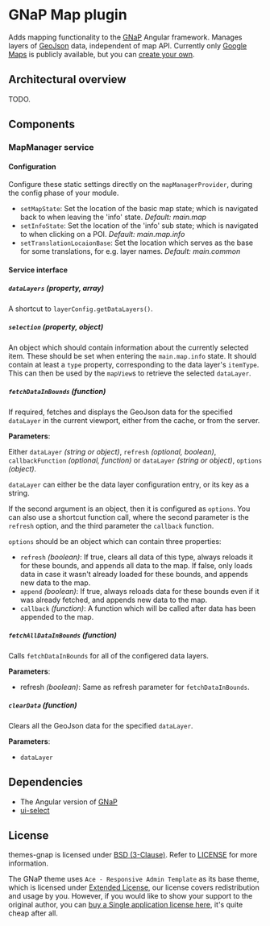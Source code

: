 # GNaP Map plugin

Adds mapping functionality to the [GNaP](http://gnap.io/) Angular framework. Manages layers of [GeoJson](http://geojson.org/) data, independent of map API. Currently only [Google Maps](https://github.com/infrabel/gnap-map-google) is publicly available, but you can [create your own](https://github.com/infrabel/gnap-map/wiki/create-map-tech-package).

## Architectural overview

TODO.

## Components

### MapManager service

#### Configuration

Configure these static settings directly on the `mapManagerProvider`, during the config phase of your module.

- `setMapState`: Set the location of the basic map state; which is navigated back to when leaving the 'info' state. *Default: main.map*
- `setInfoState`: Set the location of the 'info' sub state; which is navigated to when clicking on a POI. *Default: main.map.info*
- `setTranslationLocaionBase`: Set the location which serves as the base for some translations, for e.g. layer names. *Default: main.common*

#### Service interface

##### `dataLayers` *(property, array)*

A shortcut to `layerConfig.getDataLayers()`.

##### `selection` *(property, object)*

An object which should contain information about the currently selected item. These should be set when entering the `main.map.info` state. It should contain at least a `type` property, corresponding to the data layer's `itemType`. This can then be used by the `mapView`s to retrieve the selected `dataLayer`.

##### `fetchDataInBounds` *(function)*

If required, fetches and displays the GeoJson data for the specified `dataLayer` in the current viewport, either from the cache, or from the server.

**Parameters**:

Either `dataLayer` *(string or object)*, `refresh` *(optional, boolean)*, `callbackFunction` *(optional, function)* or `dataLayer` *(string or object)*, `options` *(object)*.

`dataLayer` can either be the data layer configuration entry, or its key as a string.

If the second argument is an object, then it is configured as `options`. You can also use a shortcut function call, where the second parameter is the `refresh` option, and the third parameter the `callback` function.

`options` should be an object which can contain three properties:
- `refresh` *(boolean)*: If true, clears all data of this type, always reloads it for these bounds, and appends all data to the map. If false, only loads data in case it wasn't already loaded for these bounds, and appends new data to the map.
- `append` *(boolean)*: If true, always reloads data for these bounds even if it was already fetched, and appends new data to the map.
- `callback` *(function)*: A function which will be called after data has been appended to the map.

##### `fetchAllDataInBounds` *(function)*

Calls `fetchDataInBounds` for all of the configered data layers.

**Parameters**:

- refresh *(boolean)*: Same as refresh parameter for `fetchDataInBounds`.

##### `clearData` *(function)*

Clears all the GeoJson data for the specified `dataLayer`.

**Parameters**:

- `dataLayer`



## Dependencies

- The Angular version of [GNaP](http://gnap.io/)
- [ui-select](https://github.com/angular-ui/ui-select)

## License

themes-gnap is licensed under [BSD (3-Clause)](http://choosealicense.com/licenses/bsd-3-clause/ "Read more about the BSD (3-Clause) License"). Refer to [LICENSE](https://github.com/infrabel/themes-gnap/blob/master/LICENSE) for more information.

The GNaP theme uses ```Ace - Responsive Admin Template``` as its base theme, which is licensed under [Extended License](https://github.com/infrabel/themes-gnap/blob/master/custom/ace/LICENSE-Ace), our license covers redistribution and usage by you. However, if you would like to show your support to the original author, you can [buy a Single application license here](https://wrapbootstrap.com/theme/ace-responsive-admin-template-WB0B30DGR?ref=cc), it's quite cheap after all.